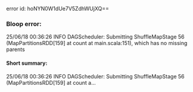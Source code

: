 error id: hoNYN0W1dUe7V5ZdhWUjXQ==
### Bloop error:

25/06/18 00:36:26 INFO DAGScheduler: Submitting ShuffleMapStage 56 (MapPartitionsRDD[159] at count at main.scala:151), which has no missing parents
#### Short summary: 

25/06/18 00:36:26 INFO DAGScheduler: Submitting ShuffleMapStage 56 (MapPartitionsRDD[159] at count a...